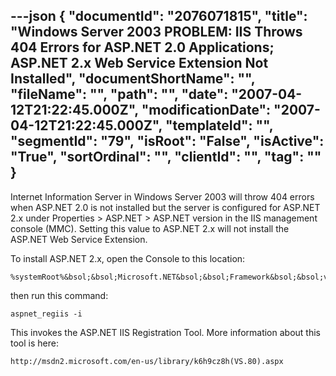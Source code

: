 ---json
{
  "documentId": "2076071815",
  "title": "Windows Server 2003 PROBLEM: IIS Throws 404 Errors for ASP.NET 2.0 Applications; ASP.NET 2.x Web Service Extension Not Installed",
  "documentShortName": "",
  "fileName": "",
  "path": "",
  "date": "2007-04-12T21:22:45.000Z",
  "modificationDate": "2007-04-12T21:22:45.000Z",
  "templateId": "",
  "segmentId": "79",
  "isRoot": "False",
  "isActive": "True",
  "sortOrdinal": "",
  "clientId": "",
  "tag": ""
}
---

Internet Information Server in Windows Server 2003 will throw 404 errors when ASP.NET 2.0 is not installed but the server is configured for ASP.NET 2.x under Properties &gt; ASP.NET &gt; ASP.NET version in the IIS management console (MMC). Setting this value to ASP.NET 2.x will not install the ASP.NET Web Service Extension.

To install ASP.NET 2.x, open the Console to this location:

    %systemRoot%&bsol;&bsol;Microsoft.NET&bsol;&bsol;Framework&bsol;&bsol;v2.0.50727&bsol;&bsol;

then run this command:

    aspnet_regiis -i

This invokes the ASP.NET IIS Registration Tool. More information about this tool is here:

    http://msdn2.microsoft.com/en-us/library/k6h9cz8h(VS.80).aspx

